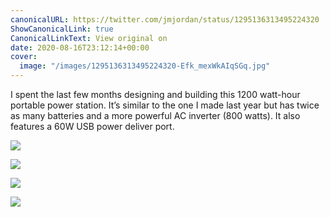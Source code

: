 ```yaml
---
canonicalURL: https://twitter.com/jmjordan/status/1295136313495224320
ShowCanonicalLink: true
CanonicalLinkText: View original on
date: 2020-08-16T23:12:14+00:00
cover:
  image: "/images/1295136313495224320-Efk_mexWkAIqSGq.jpg"
---
```

I spent the last few months designing and building this 1200 watt-hour portable power station. It’s similar to the one I made last year but has twice as many batteries and a more powerful AC inverter (800 watts). It also features a 60W USB power deliver port.

![](/images/1295136313495224320-Efk_mexWkAIqSGq.jpg)

![](/images/1295136313495224320-Efk_musWsAA5WDb.jpg)

![](/images/1295136313495224320-Efk_m8ZX0AAu9wp.jpg)

![](/images/1295136313495224320-Efk_nKsXYAElUHT.jpg)